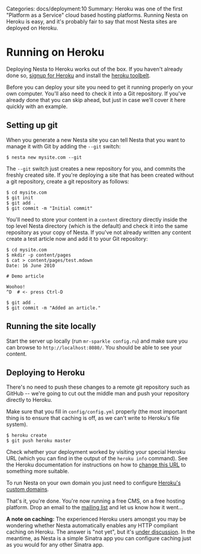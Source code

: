 Categories: docs/deployment:10
Summary: Heroku was one of the first "Platform as a Service" cloud based hosting platforms. Running Nesta on Heroku is easy, and it's probably fair to say that most Nesta sites are deployed on Heroku.

# Running on Heroku

Deploying Nesta to Heroku works out of the box. If you haven't already
done so, [signup for Heroku][heroku-signup] and install the [heroku
toolbelt][toolbelt].

[heroku-signup]: http://api.heroku.com/signup
[toolbelt]: http://toolbelt.heroku.com

Before you can deploy your site you need to get it running properly on
your own computer. You'll also need to check it into a Git repository.
If you've already done that you can skip ahead, but just in case we'll
cover it here quickly with an example.

## Setting up git

When you generate a new Nesta site you can tell Nesta that you want to
manage it with Git by adding the `--git` switch:

    $ nesta new mysite.com --git

The `--git` switch just creates a new repository for you, and commits
the freshly created site. If you're deploying a site that has been
created without a git repository, create a git repository as follows:

    $ cd mysite.com
    $ git init
    $ git add .
    $ git commit -m "Initial commit"

You'll need to store your content in a `content` directory directly
inside the top level Nesta directory (which is the default) and check it
into the same repository as your copy of Nesta. If you've not already
written any content create a test article now and add it to your Git
repository:

    $ cd mysite.com
    $ mkdir -p content/pages
    $ cat > content/pages/test.mdown
    Date: 16 June 2010
    
    # Demo article
    
    Woohoo!
    ^D  # <- press Ctrl-D

    $ git add .
    $ git commit -m "Added an article."

## Running the site locally

Start the server up locally (run `mr-sparkle config.ru`) and make sure you
can browse to `http://localhost:8080/`. You should be able to see your
content.

## Deploying to Heroku

There's no need to push these changes to a remote git repository such as
GitHub -- we're going to cut out the middle man and push your repository
directly to Heroku.

Make sure that you fill in `config/config.yml` properly (the most
important thing is to ensure that caching is off, as we can't write to
Heroku's file system).

    $ heroku create
    $ git push heroku master

Check whether your deployment worked by visiting your special Heroku URL
(which you can find in the output of the `heroku info` command). See the
Heroku documentation for instructions on how to [change this
URL][renaming-apps] to something more suitable.

To run Nesta on your own domain you just need to configure [Heroku's
custom domains][custom-domains].

[renaming-apps]: http://devcenter.heroku.com/articles/renaming-apps
[custom-domains]: https://devcenter.heroku.com/articles/custom-domains

That's it, you're done. You're now running a free CMS, on a free hosting
platform. Drop an email to the [mailing list][list] and let us know how
it went...

[list]: mailto:nesta@librelist.com

**A note on caching:** The experienced Heroku users amongst you may be
wondering whether Nesta automatically enables any HTTP compliant caching
on Heroku. The answer is "not yet", but it's
[under&nbsp;discussion][issue-9]. In the meantime, as Nesta is a simple
Sinatra app you can configure caching just as you would for any other
Sinatra app.

[issue-9]: https://github.com/gma/nesta/issues/9
